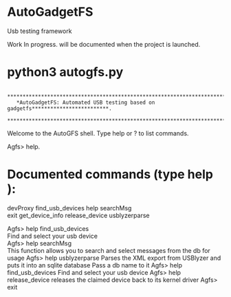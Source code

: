 # AutoGadgetFS
Usb testing framework

Work In progress. will be documented when the project is launched. 


# python3 autogfs.py   

       *******************************************************************************. 
       *AutoGadgetFS: Automated USB testing based on gadgetfs*************************. 
       *******************************************************************************.      
        
Welcome to the AutoGFS shell.   Type help or ? to list commands.  

Agfs> help. 

Documented commands (type help <topic>):  
========================================
devProxy  find_usb_devices  help            searchMsg       
exit      get_device_info   release_device  usblyzerparse    

Agfs> help find_usb_devices  
Find and select your usb device  
Agfs> help searchMsg  
This function allows you to search and select messages from the db for usage
Agfs> help usblyzerparse
Parses the XML export from USBlyzer and puts it into an sqlite database
Pass a db name to it
Agfs> help find_usb_devices
Find and select your usb device
Agfs> help release_device
releases the claimed device back to its kernel driver
Agfs> exit
